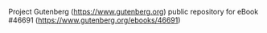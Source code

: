 Project Gutenberg (https://www.gutenberg.org) public repository for eBook #46691 (https://www.gutenberg.org/ebooks/46691)
